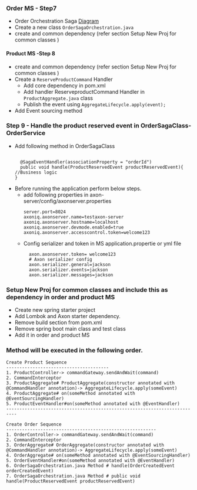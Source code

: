 ### Order MS - Step7

- Order Orchestration Saga [Diagram](/spring-microservices/ms-sagapattern/order_saga_orchestration.jpg)
- Create a new class ```OrderSagaOrchestration.java``` 
- create and common dependency (refer section Setup New Proj  for common classes )
#### Product MS -Step 8

- create and common dependency (refer section Setup New Proj  for common classes )
- Create a ```ReserveProductCommand``` Handler
  - Add core dependency in pom.xml
  - Add handler ReserveproductCommand Handler in ```ProductAggregate.java``` class
  - Publish the event using ```AggregateLifecycle.apply(event);```
- Add Event sourcing method

### Step 9 - Handle the product reserved event in OrderSagaClass- OrderService
- Add following method in OrderSagaClass 
  ```
  
	@SagaEventHandler(associationProperty = "orderId")
	public void handle(ProductReservedEvent productReservedEvent){
  //Business logic 
  }
  ```
- Before running the application perform below steps.
  - add following properties in axon-server/config/axonserver.properties
    ```
    server.port=8024
    axoniq.axonserver.name=testaxon-server
    axoniq.axonserver.hostname=localhost
    axoniq.axonserver.devmode.enabled=true
    axoniq.axonserver.accesscontrol.token=welcome123
    ```
  - Config serializer and token in MS application.propertie or yml file
    ```
      axon.axonserver.token= welcome123
      # Axon serializer config
      axon.serializer.general=jackson
      axon.serializer.events=jackson
      axon.serializer.messages=jackson

    ```
  
### Setup New Proj  for common classes and include this as dependency in order and product MS
- Create new spring starter project
- Add Lombok and Axon starter dependency.
- Remove build section from pom.xml
- Remove spring boot main class and test class
- Add it in order and product MS

### Method will be executed in the following order.
```
Create Product Sequence
---------------------------------------
1. ProductController-> commandGateway.sendAndWait(command)
2. CommandInterceptor
3. ProductAggregate# ProductAggregate(constructor annotated with  @CommandHandler annotation)-> AggregateLifecycle.apply(someEvent)
4. ProductAggregate# on(someMethod annotated with @EventSourcingHandler) 
5. ProductEventHandler#on(someMethod annotated with @EventHandler) 
--------------------------------------------------------------------------

Create Order Sequence
--------------------------------------------------------- 
1. OrderController-> commandGateway.sendAndWait(command)
2. CommandInterceptor
3. OrderAggregate# OrderAggregate(constructor annotated with  @CommandHandler annotation)-> AggregateLifecycle.apply(someEvent)
4. OrderAggregate# on(someMethod annotated with @EventSourcingHandler) 
5. OrderEventHandler#on(someMethod annotated with @EventHandler)
6. OrderSagaOrchestration.java Method # handle(OrderCreatedEvent orderCreatedEvent)
7. OrderSagaOrchestration.java Method # public void handle(ProductReservedEvent productReservedEvent) 
```
